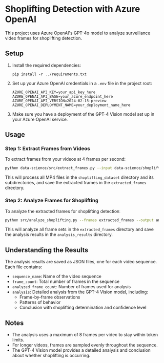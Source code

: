 # Shoplifting Detection with Azure OpenAI

This project uses Azure OpenAI's GPT-4o model to analyze surveillance video frames for shoplifting detection.

## Setup

1. Install the required dependencies:
   ```
   pip install -r ../requirements.txt
   ```

2. Set up your Azure OpenAI credentials in a `.env` file in the project root:
   ```
   AZURE_OPENAI_API_KEY=your_api_key_here
   AZURE_OPENAI_API_BASE=your_azure_endpoint_here
   AZURE_OPENAI_API_VERSION=2024-02-15-preview
   AZURE_OPENAI_DEPLOYMENT_NAME=your_deployment_name_here
   ```

3. Make sure you have a deployment of the GPT-4 Vision model set up in your Azure OpenAI service.

## Usage

### Step 1: Extract Frames from Videos

To extract frames from your videos at 4 frames per second:

```bash
python data-science/src/extract_frames.py --input data-science/shoplifting_dataset --output data-science/extracted_frames
```

This will process all MP4 files in the `shoplifting_dataset` directory and its subdirectories, and save the extracted frames in the `extracted_frames` directory.

### Step 2: Analyze Frames for Shoplifting

To analyze the extracted frames for shoplifting detection:

```bash
python src/analyze_shoplifting.py --frames extracted_frames --output analysis_results
```

This will analyze all frame sets in the `extracted_frames` directory and save the analysis results in the `analysis_results` directory.

## Understanding the Results

The analysis results are saved as JSON files, one for each video sequence. Each file contains:

- `sequence_name`: Name of the video sequence
- `frame_count`: Total number of frames in the sequence
- `analyzed_frame_count`: Number of frames used for analysis
- `analysis`: Detailed analysis from the GPT-4 Vision model, including:
  - Frame-by-frame observations
  - Patterns of behavior
  - Conclusion with shoplifting determination and confidence level

## Notes

- The analysis uses a maximum of 8 frames per video to stay within token limits.
- For longer videos, frames are sampled evenly throughout the sequence.
- The GPT-4 Vision model provides a detailed analysis and conclusion about whether shoplifting is occurring. 